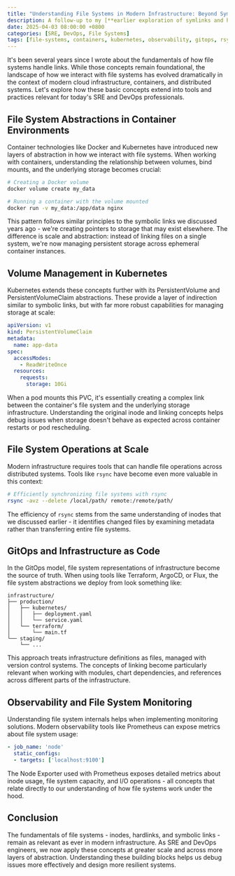 ```yaml
---
title: "Understanding File Systems in Modern Infrastructure: Beyond Symlinks and Hardlinks"
description: A follow-up to my [**earlier exploration of symlinks and hardlinks on Medium**](https://medium.com/@webrickh/what-is-the-difference-between-a-hard-link-and-a-symbolic-link-3d38d8b557a4)
date: 2025-04-03 08:00:00 +0800
categories: [SRE, DevOps, File Systems]
tags: [file-systems, containers, kubernetes, observability, gitops, rsync, infrastructure-as-code, sre-practices]
---
```


It's been several years since I wrote about the fundamentals of how file systems handle links. While those concepts remain foundational, the landscape of how we interact with file systems has evolved dramatically in the context of modern cloud infrastructure, containers, and distributed systems. Let's explore how these basic concepts extend into tools and practices relevant for today's SRE and DevOps professionals.

## File System Abstractions in Container Environments
Container technologies like Docker and Kubernetes have introduced new layers of abstraction in how we interact with file systems. When working with containers, understanding the relationship between volumes, bind mounts, and the underlying storage becomes crucial:

```bash
# Creating a Docker volume
docker volume create my_data

# Running a container with the volume mounted
docker run -v my_data:/app/data nginx
```

This pattern follows similar principles to the symbolic links we discussed years ago - we're creating pointers to storage that may exist elsewhere. The difference is scale and abstraction: instead of linking files on a single system, we're now managing persistent storage across ephemeral container instances.

## Volume Management in Kubernetes
Kubernetes extends these concepts further with its PersistentVolume and PersistentVolumeClaim abstractions. These provide a layer of indirection similar to symbolic links, but with far more robust capabilities for managing storage at scale:

```yaml
apiVersion: v1
kind: PersistentVolumeClaim
metadata:
  name: app-data
spec:
  accessModes:
    - ReadWriteOnce
  resources:
    requests:
      storage: 10Gi
```

When a pod mounts this PVC, it's essentially creating a complex link between the container's file system and the underlying storage infrastructure. Understanding the original inode and linking concepts helps debug issues when storage doesn't behave as expected across container restarts or pod rescheduling.

## File System Operations at Scale
Modern infrastructure requires tools that can handle file operations across distributed systems. Tools like `rsync` have become even more valuable in this context:

```bash
# Efficiently synchronizing file systems with rsync
rsync -avz --delete /local/path/ remote:/remote/path/
```

The efficiency of `rsync` stems from the same understanding of inodes that we discussed earlier - it identifies changed files by examining metadata rather than transferring entire file systems.

## GitOps and Infrastructure as Code
In the GitOps model, file system representations of infrastructure become the source of truth. When using tools like Terraform, ArgoCD, or Flux, the file system abstractions we deploy from look something like:

```
infrastructure/
├── production/
│   ├── kubernetes/
│   │   ├── deployment.yaml
│   │   └── service.yaml
│   └── terraform/
│       └── main.tf
└── staging/
    └── ...
```

This approach treats infrastructure definitions as files, managed with version control systems. The concepts of linking become particularly relevant when working with modules, chart dependencies, and references across different parts of the infrastructure.

## Observability and File System Monitoring
Understanding file system internals helps when implementing monitoring solutions. Modern observability tools like Prometheus can expose metrics about file system usage:

```yaml
- job_name: 'node'
  static_configs:
  - targets: ['localhost:9100']
```

The Node Exporter used with Prometheus exposes detailed metrics about inode usage, file system capacity, and I/O operations - all concepts that relate directly to our understanding of how file systems work under the hood.

## Conclusion
The fundamentals of file systems - inodes, hardlinks, and symbolic links - remain as relevant as ever in modern infrastructure. As SRE and DevOps engineers, we now apply these concepts at greater scale and across more layers of abstraction. Understanding these building blocks helps us debug issues more effectively and design more resilient systems.